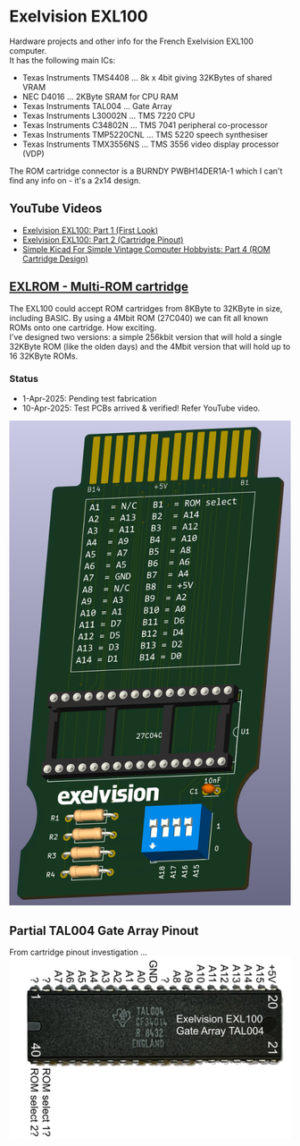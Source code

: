# Exelvision EXL100
Hardware projects and other info for the French Exelvision EXL100 computer.<br>
It has the following main ICs:
- Texas Instruments TMS4408 ... 8k x 4bit giving 32KBytes of shared VRAM
- NEC D4016 ... 2KByte SRAM for CPU RAM
- Texas Instruments TAL004 ... Gate Array
- Texas Instruments L30002N ... TMS 7220 CPU
- Texas Instruments C34802N ... TMS 7041 peripheral co-processor
- Texas Instruments TMP5220CNL ... TMS 5220 speech synthesiser
- Texas Instruments TMX3556NS ... TMS 3556 video display processor (VDP)

The ROM cartridge connector is a BURNDY PWBH14DER1A-1 which I can't find any info on - it's a 2x14 design.<br>

## YouTube Videos
- [Exelvision EXL100: Part 1 (First Look)](https://youtu.be/5-ew3FQ9LnI)
- [Exelvision EXL100: Part 2 (Cartridge Pinout)](https://youtu.be/ktFMq2L3tBw)
- [Simple Kicad For Simple Vintage Computer Hobbyists: Part 4 (ROM Cartridge Design)](https://youtu.be/U81MPNWrCRY)

## [EXLROM - Multi-ROM cartridge](/EXLROM/)
The EXL100 could accept ROM cartridges from 8KByte to 32KByte in size, including BASIC.  By using a 4Mbit ROM (27C040) we can fit all known ROMs onto one cartridge.  How exciting.<br>
I've designed two versions: a simple 256kbit version that will hold a single 32KByte ROM (like the olden days) and the 4Mbit version that will hold up to 16 32KByte ROMs.<br>
### Status
- 1-Apr-2025:  Pending test fabrication 
- 10-Apr-2025: Test PCBs arrived & verified! Refer YouTube video.

![3D image of EXLROM 4MBit cartridge](/Images/EXLROM_4Mbit_3D.png)

## Partial TAL004 Gate Array Pinout
From cartridge pinout investigation ... <br>
![TAL004 partial pinout](/Images/EXL100_TAL004_partial_pintout.jpg)
